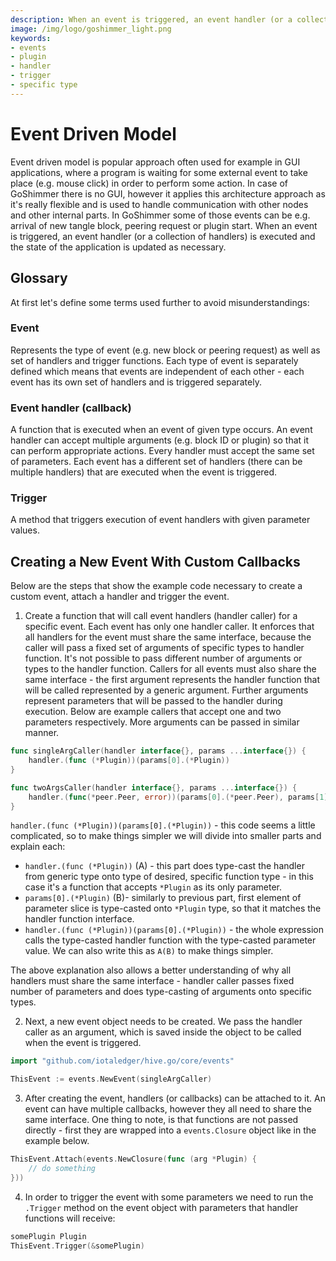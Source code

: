 ```yaml
---
description: When an event is triggered, an event handler (or a collection of handlers) is executed and the state of the application is updated as necessary. In GoShimmer some of those events can be the arrival of new tangle block, peering request or plugin start.
image: /img/logo/goshimmer_light.png
keywords:
- events
- plugin
- handler
- trigger
- specific type
---
```

# Event Driven Model

Event driven model is popular approach often used for example in GUI applications, where a program is waiting for some external event to take place (e.g. mouse click) in order to perform some action.
In case of GoShimmer there is no GUI, however it applies this architecture approach as it's really flexible and is used to handle communication with other nodes and other internal parts. 
In GoShimmer some of those events can be e.g. arrival of new tangle block, peering request or plugin start. 
When an event is triggered, an event handler (or a collection of handlers) is executed and the state of the application is updated as necessary.
 
## Glossary

At first let's define some terms used further to avoid misunderstandings:

### Event
Represents the type of event (e.g. new block or peering request) as well as set of handlers and trigger functions. Each type of event is separately defined 
  which means that events are independent of each other - each event has its own set of handlers and is triggered separately.

### Event handler (callback) 
A function that is executed when an event of given type occurs. An event handler can accept multiple arguments (e.g. block ID or plugin) so that it can perform appropriate actions.
  Every handler must accept the same set of parameters. Each event has a different set of handlers (there can be multiple handlers) that are executed when the event is triggered.

### Trigger
A method that triggers execution of event handlers with given parameter values.


## Creating a New Event With Custom Callbacks

Below are the steps that show the example code necessary to create a custom event, attach a handler and trigger the event. 

1. Create a function that will call event handlers (handler caller) for a specific event. 
   Each event has only one handler caller. It enforces that all handlers for the event must share the same interface, because the caller will pass a fixed set of arguments of specific types to handler function. 
   It's not possible to pass different number of arguments or types to the handler function. 
   Callers for all events must also share the same interface - the first argument represents the handler function that will be called represented by a generic argument.
   Further arguments represent parameters that will be passed to the handler during execution. Below are example callers that accept one and two parameters respectively. 
   More arguments can be passed in similar manner. 
   
```go
func singleArgCaller(handler interface{}, params ...interface{}) {
    handler.(func (*Plugin))(params[0].(*Plugin))
}

func twoArgsCaller(handler interface{}, params ...interface{}) {
    handler.(func(*peer.Peer, error))(params[0].(*peer.Peer), params[1].(error))
}
```

`handler.(func (*Plugin))(params[0].(*Plugin))` - this code seems a little complicated, so to make things simpler we will divide into smaller parts and explain each:

* `handler.(func (*Plugin))` (A) - this part does type-cast the handler from generic type onto type of desired, specific function type - in this case it's a function that accepts `*Plugin` as its only parameter.
* `params[0].(*Plugin)` (B)- similarly to previous part, first element of parameter slice is type-casted onto `*Plugin` type, so that it matches the handler function interface.
* `handler.(func (*Plugin))(params[0].(*Plugin))` - the whole expression calls the type-casted handler function with the type-casted parameter value. We can also write this as `A(B)` to make things simpler.

The above explanation also allows a better understanding of why all handlers must share the same interface - handler caller passes fixed number of parameters and does type-casting of arguments onto specific types.


2. Next, a new event object needs to be created. We pass the handler caller as an argument, which is saved inside the object to be called when the event is triggered.

```go
import "github.com/iotaledger/hive.go/core/events"

ThisEvent := events.NewEvent(singleArgCaller)
```

3. After creating the event, handlers (or callbacks) can be attached to it. An event can have multiple callbacks, however they all need to share the same interface. 
   One thing to note, is that functions are not passed directly - first they are wrapped into a `events.Closure` object like in the example below. 

```go
ThisEvent.Attach(events.NewClosure(func (arg *Plugin) {
    // do something
}))
```

4. In order to trigger the event with some parameters we need to run the `.Trigger` method on the event object with parameters that handler functions will receive:

```go
somePlugin Plugin
ThisEvent.Trigger(&somePlugin)
```
